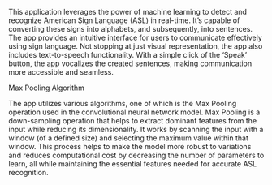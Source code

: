 This application leverages the power of machine learning to detect and recognize American Sign Language (ASL) in real-time. It’s capable of converting these signs into alphabets, and subsequently, into sentences. The app provides an intuitive interface for users to communicate effectively using sign language. Not stopping at just visual representation, the app also includes text-to-speech functionality. With a simple click of the ‘Speak’ button, the app vocalizes the created sentences, making communication more accessible and seamless.

Max Pooling Algorithm

The app utilizes various algorithms, one of which is the Max Pooling operation used in the convolutional neural network model. Max Pooling is a down-sampling operation that helps to extract dominant features from the input while reducing its dimensionality. It works by scanning the input with a window (of a defined size) and selecting the maximum value within that window. This process helps to make the model more robust to variations and reduces computational cost by decreasing the number of parameters to learn, all while maintaining the essential features needed for accurate ASL recognition.